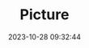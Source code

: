 ---
weight: 1
images:
- /images/edited/262.jpeg
title: Picture
date: 2023-10-28 09:32:44
tags: [luminarneo,work,ILCE-7M3,24.0]
---